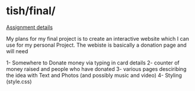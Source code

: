 # tish/final/

[Assignment details](/homework/final)

My plans for my final project is to create an interactive website which I can use for my personal Project. The webiste is basically a donation page and will need

1- Somewhere to Donate money via typing in card details 
2- counter of money raised and people who have donated 
3- various pages desciribing the idea with Text and Photos (and possibly music and video)
4- Styling (style.css)
